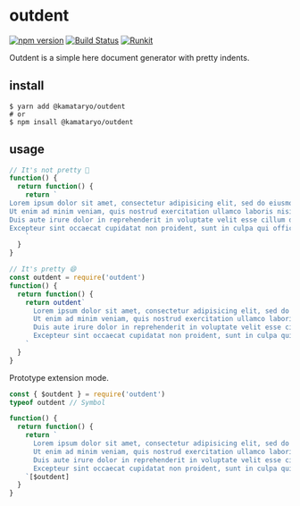 # outdent
[![npm version](https://badge.fury.io/js/%40kamataryo%2Foutdent.svg)](https://badge.fury.io/js/%40kamataryo%2Foutdent)
[![Build Status](https://travis-ci.org/kamataryo/outdent.svg?branch=master)](https://travis-ci.org/kamataryo/outdent)
[![Runkit](https://img.shields.io/badge/RunKit-Try!-brightgreen.svg)](https://runkit.com/kamataryo/outdent)

Outdent is a simple here document generator with pretty indents.

## install

```shell
$ yarn add @kamataryo/outdent
# or
$ npm insall @kamataryo/outdent
```

## usage

```javascript
// It's not pretty 🤔
function() {
  return function() {
    return `
Lorem ipsum dolor sit amet, consectetur adipisicing elit, sed do eiusmod tempor incididunt ut labore et dolore magna aliqua.
Ut enim ad minim veniam, quis nostrud exercitation ullamco laboris nisi ut aliquip ex ea commodo consequat.
Duis aute irure dolor in reprehenderit in voluptate velit esse cillum dolore eu fugiat nulla pariatur.
Excepteur sint occaecat cupidatat non proident, sunt in culpa qui officia deserunt mollit anim id est laborum.
    `
  }
}
```

```javascript
// It's pretty 😄
const outdent = require('outdent')
function() {
  return function() {
    return outdent`
      Lorem ipsum dolor sit amet, consectetur adipisicing elit, sed do eiusmod tempor incididunt ut labore et dolore magna aliqua.
      Ut enim ad minim veniam, quis nostrud exercitation ullamco laboris nisi ut aliquip ex ea commodo consequat.
      Duis aute irure dolor in reprehenderit in voluptate velit esse cillum dolore eu fugiat nulla pariatur.
      Excepteur sint occaecat cupidatat non proident, sunt in culpa qui officia deserunt mollit anim id est laborum.
    `
  }
}
```

Prototype extension mode.

```javascript
const { $outdent } = require('outdent')
typeof outdent // Symbol

function() {
  return function() {
    return `
      Lorem ipsum dolor sit amet, consectetur adipisicing elit, sed do eiusmod tempor incididunt ut labore et dolore magna aliqua.
      Ut enim ad minim veniam, quis nostrud exercitation ullamco laboris nisi ut aliquip ex ea commodo consequat.
      Duis aute irure dolor in reprehenderit in voluptate velit esse cillum dolore eu fugiat nulla pariatur.
      Excepteur sint occaecat cupidatat non proident, sunt in culpa qui officia deserunt mollit anim id est laborum.
    `[$outdent]
  }
}
```

